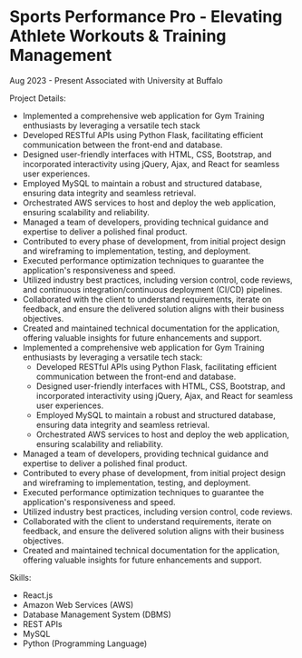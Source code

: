 
# Sports Performance Pro - Elevating Athlete Workouts & Training Management
Aug 2023 - Present
Associated with University at Buffalo

Project Details:
- Implemented a comprehensive web application for Gym Training enthusiasts by leveraging a versatile tech stack
- Developed RESTful APIs using Python Flask, facilitating efficient communication between the front-end and database.
- Designed user-friendly interfaces with HTML, CSS, Bootstrap, and incorporated interactivity using jQuery, Ajax, and React for seamless user experiences.
- Employed MySQL to maintain a robust and structured database, ensuring data integrity and seamless retrieval.
- Orchestrated AWS services to host and deploy the web application, ensuring scalability and reliability.
- Managed a team of developers, providing technical guidance and expertise to deliver a polished final product.
- Contributed to every phase of development, from initial project design and wireframing to implementation, testing, and deployment.
- Executed performance optimization techniques to guarantee the application's responsiveness and speed.
- Utilized industry best practices, including version control, code reviews, and continuous integration/continuous deployment (CI/CD) pipelines.
- Collaborated with the client to understand requirements, iterate on feedback, and ensure the delivered solution aligns with their business objectives.
- Created and maintained technical documentation for the application, offering valuable insights for future enhancements and support.
- Implemented a comprehensive web application for Gym Training enthusiasts by leveraging a versatile tech stack:
  - Developed RESTful APIs using Python Flask, facilitating efficient communication between the front-end and database.
  - Designed user-friendly interfaces with HTML, CSS, Bootstrap, and incorporated interactivity using jQuery, Ajax, and React for seamless user experiences.
  - Employed MySQL to maintain a robust and structured database, ensuring data integrity and seamless retrieval.
  - Orchestrated AWS services to host and deploy the web application, ensuring scalability and reliability.
- Managed a team of developers, providing technical guidance and expertise to deliver a polished final product.
- Contributed to every phase of development, from initial project design and wireframing to implementation, testing, and deployment.
- Executed performance optimization techniques to guarantee the application's responsiveness and speed.
- Utilized industry best practices, including version control, code reviews.
- Collaborated with the client to understand requirements, iterate on feedback, and ensure the delivered solution aligns with their business objectives.
- Created and maintained technical documentation for the application, offering valuable insights for future enhancements and support.


Skills: 
- React.js
- Amazon Web Services (AWS)
- Database Management System (DBMS)
- REST APIs
- MySQL
- Python (Programming Language)
